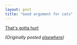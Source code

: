 ```yaml
---
layout: post
title: "Good argument for cats"
---
```




<a href="http://www.cnn.com/2002/US/01/17/dead.man.lizards.ap/index.html">That's gotta hurt</a>


<p><em>(Originally posted <a href="http://use.perl.org/~lachoy/journal/2219">elsewhere</a>)</em></p>



